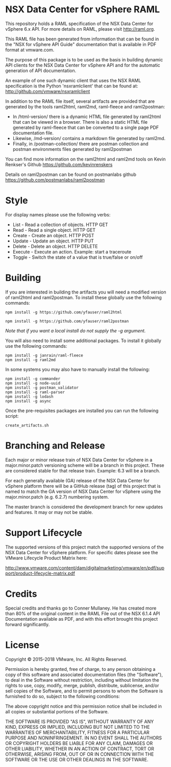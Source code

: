 # NSX Data Center for vSphere RAML

This repository holds a RAML specification of the NSX Data Center for vSphere 6.x API.
For more details on RAML, please visit http://raml.org.

This RAML file has been generated from information that can be found in the "NSX for vSphere API Guide" documentation that is available in PDF format at vmware.com.

The purpose of this package is to be used as the basis in building dynamic API clients for the NSX Data Center for vSphere API and for the automatic generation of API documentation.

An example of one such dynamic client that uses the NSX RAML specification is the Python 'nsxramlclient' that can be found at:
http://github.com/vmware/nsxramlclient

In addition to the RAML file itself, several artifacts are provided that are generated by the tools raml2html, raml2md, raml-fleece and raml2postman:
- In /html-version/ there is a dynamic HTML file generated by raml2html that can be viewed in a browser. There is also a static HTML file generated by raml-fleece that can be converted to a single page PDF documentation file.
- Likewise, /md-version/ contains a markdown file generated by raml2md.
- Finally, in /postman-collection/ there are postman collection and postman environments files generated by raml2postman

You can find more information on the raml2html and raml2md tools on Kevin Renkser's Github
https://github.com/kevinrenskers

Details on raml2postman can be found on postmanlabs github
https://github.com/postmanlabs/raml2postman

# Style

For display names please use the following verbs:
- List - Read a collection of objects. HTTP GET
- Read - Read a single object. HTTP GET
- Create - Create an object. HTTP POST
- Update - Update an object. HTTP PUT
- Delete - Delete an object. HTTP DELETE
- Execute - Execute an action. Example: start a traceroute
- Toggle - Switch the state of a value that is true/false or on/off

# Building

If you are interested in building the artifacts you will need a modified version of raml2html and raml2postman. To install these globally use the following commands:

    npm install -g https://github.com/yfauser/raml2html

    npm install -g https://github.com/yfauser/raml2postman

*Note that if you want a local install do not supply the -g argument.*

You will also need to install some additional packages. To install it globally use the following commands:

    npm install -g janrain/raml-fleece
    npm install -g raml2md

In some systems you may also have to manually install the following:

    npm install -g commander
    npm install -g node-uuid
    npm install -g postman_validator
    npm install -g raml-parser
    npm install -g lodash
    npm install -g async

Once the pre-requisites packages are installed you can run the following script:

    create_artifacts.sh

# Branching and Release

Each major or minor release train of NSX Data Center for vSphere in a major.minor.patch versioning scheme will be a branch in this project. These are considered stable for that release train. Example: 6.3 will be a branch.

For each generally available (GA) release of the NSX Data Center for vSphere platform there will be a GitHub release (tag) of this project that is named to match the GA version of NSX Data Center for vSphere using the major.minor.patch (e.g. 6.2.7) numbering system.

The master branch is considered the development branch for new updates and features. It may or may not be stable.

# Support Lifecycle

The supported versions of this project match the supported versions of the NSX Data Center for vSphere platform. For specific dates please see the VMware Lifecycle Product Matrix here:

http://www.vmware.com/content/dam/digitalmarketing/vmware/en/pdf/support/product-lifecycle-matrix.pdf

# Credits
Special credits and thanks go to Conner Mullaney. He has created more than 80% of the original content in the RAML File out of the NSX 6.1.4 API Documentation available as PDF, and with this effort brought this project forward significantly.

# License
Copyright © 2015-2018 VMware, Inc. All Rights Reserved.

Permission is hereby granted, free of charge, to any person obtaining a copy of this software and associated
documentation files (the "Software"), to deal in the Software without restriction, including without limitation
the rights to use, copy, modify, merge, publish, distribute, sublicense, and/or sell copies of the Software, and
to permit persons to whom the Software is furnished to do so, subject to the following conditions:

The above copyright notice and this permission notice shall be included in all copies or substantial portions
of the Software.

THE SOFTWARE IS PROVIDED "AS IS", WITHOUT WARRANTY OF ANY KIND, EXPRESS OR IMPLIED, INCLUDING BUT NOT LIMITED
TO THE WARRANTIES OF MERCHANTABILITY, FITNESS FOR A PARTICULAR PURPOSE AND NONINFRINGEMENT. IN NO EVENT SHALL
THE AUTHORS OR COPYRIGHT HOLDERS BE LIABLE FOR ANY CLAIM, DAMAGES OR OTHER LIABILITY, WHETHER IN AN ACTION OF
CONTRACT, TORT OR OTHERWISE, ARISING FROM, OUT OF OR IN CONNECTION WITH THE SOFTWARE OR THE USE OR OTHER DEALINGS
IN THE SOFTWARE.

